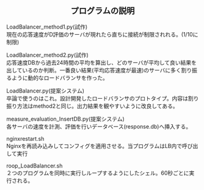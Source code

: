 
<h2 align="center">プログラムの説明</h2>

LoadBalancer_method1.py(試作)<br>
現在の応答速度がD評価のサーバが現れたら直ちに接続が制限されれる。(1/10に制限)

LoadBalancer_method2.py(試作)<br>
応答速度DBから過去24時間の平均を算出し、どのサーバが平均して良い結果を出しているのか判断。一番良い結果(平均応答速度が最速)のサーバに多く割り振るように動的なロードバランサを作った。<br>

LoadBalancer.py(提案システム)<br>
卒論で使うのはこれ。設計開発したロードバランサのプロトタイプ。内容は割り振り方法はmethod2と同じ。出力結果を観やすいように改良してある。<br>

measure_evaluation_InsertDB.py(提案システム)<br>
各サーバの速度を計測、評価を行いデータベース(response.db)へ挿入する。<br>

nginxrestart.sh<br>
Nginxを再読み込みしてコンフィグを適用させる。当プログラムはLB内で呼び出して実行<br>

roop_LoadBalancer.sh<br>
２つのプログラムを同時に実行しループするようにしたシェル。60秒ごとに実行される。<br>




